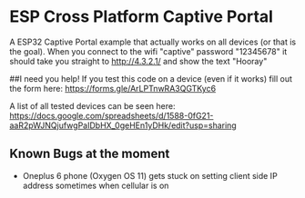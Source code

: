 # ESP Cross Platform Captive Portal 

A ESP32 Captive Portal example that actually works on all devices (or that is the goal).
When you connect to the wifi "captive" password "12345678" it should take you straight to http://4.3.2.1/ and show the text "Hooray"

##I need you help!
If you test this code on a device (even if it works) fill out the form here: https://forms.gle/ArLPTnwRA3QGTKyc6

A list of all tested devices can be seen here: https://docs.google.com/spreadsheets/d/1588-0fG21-aaR2pWJNQjufwgPaIDbHX_0geHEn1yDHk/edit?usp=sharing

## Known Bugs at the moment

- Oneplus 6 phone (Oxygen OS 11) gets stuck on setting client side IP address sometimes when cellular is on
